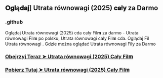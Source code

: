 ## 𝐎𝐠𝐥ą𝐝𝐚𝐣] Utrata równowagi (2025) 𝐜𝐚ł𝐲   za Darmo

### .github

Oglądaj Utrata równowagi (2025) cda cały Fil𝐦 za darmo - Utrata równowagi Fil𝐦  po polsku, Utrata równowagi caly Fil𝐦 cda. Oglądaj Fil Utrata równowagi . Gdzie można oglądać Utrata równowagi Fily za Darmo

### [Obejrzyj Teraz ➤ Utrata równowagi (2025) Cały Fil𝐦 ](https://watching4khdmovies.blogspot.com/2025/05/utrata.html)

### [Pobierz Tutaj ➤ Utrata równowagi (2025) Cały Fil𝐦 ](https://watching4khdmovies.blogspot.com/2025/05/utrata.html)
